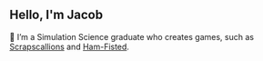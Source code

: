 ## Hello, I'm Jacob

💼 I’m a Simulation Science graduate who creates games, such as [Scrapscallions](https://github.com/JeffcoatDesign/Scrapscallions) and [Ham-Fisted](https://github.com/JeffcoatDesign/Ham-Fisted-2.0).
